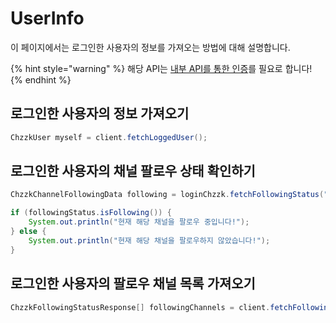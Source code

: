 # UserInfo
이 페이지에서는 로그인한 사용자의 정보를 가져오는 방법에 대해 설명합니다.

{% hint style="warning" %}
해당 API는 [내부 API를 통한 인증](Login.md)를 필요로 합니다!
{% endhint %}

## 로그인한 사용자의 정보 가져오기
```java
ChzzkUser myself = client.fetchLoggedUser();
```

## 로그인한 사용자의 채널 팔로우 상태 확인하기
```java
ChzzkChannelFollowingData following = loginChzzk.fetchFollowingStatus("채널 ID");

if (followingStatus.isFollowing()) {
    System.out.println("현재 해당 채널을 팔로우 중입니다!");
} else {
    System.out.println("현재 해당 채널을 팔로우하지 않았습니다!");
}
```

## 로그인한 사용자의 팔로우 채널 목록 가져오기
```java
ChzzkFollowingStatusResponse[] followingChannels = client.fetchFollowingChannels();
```